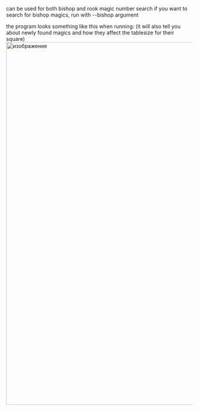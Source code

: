 can be used for both bishop and rook magic number search
if you want to search for bishop magics, run with --bishop argument

the program looks something like this when running:  (it will also tell you about newly found magics and how they affect the tablesize for their square)
<img width="1195" height="979" alt="изображение" src="https://github.com/user-attachments/assets/8c7104ee-6805-476e-9b4d-0ec792727d10" />
